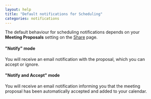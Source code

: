 ```yaml
---
layout: help
title: "Default notifications for Scheduling"
categories: notifications
---
```


The default behaviour for scheduling notifications depends on your **Meeting Proposals** setting on the [Share](https://freebusy.io/share) page.

#### **"Notify" mode**
You will receive an email notification with the proposal, which you can accept or ignore. 

#### **"Notify and Accept" mode**
You will receive an email notification informing you that the meeting proposal has been automatically accepted and added to your calendar.